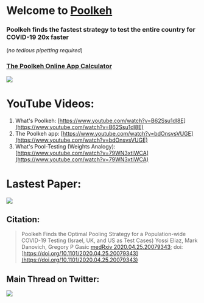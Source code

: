 # Welcome to [Poolkeh](https://poolkeh.herokuapp.com/)

### Poolkeh finds the fastest strategy to test the entire country for COVID-19 20x faster
(_no tedious pipetting required_)



### [The Poolkeh Online App Calculator](https://poolkeh.herokuapp.com/)


[![](https://i.imgur.com/GeYuCnd.png)](https://poolkeh.herokuapp.com/)


# YouTube Videos:
1. What's Poolkeh: [https://www.youtube.com/watch?v=B62Ssu1dl8E](https://www.youtube.com/watch?v=B62Ssu1dl8E)
2. The Poolkeh app: [https://www.youtube.com/watch?v=bdOnsvsVUGE](https://www.youtube.com/watch?v=bdOnsvsVUGE)
3. What's Pool-Testing (Weights Analogy): [https://www.youtube.com/watch?v=79WN3xtIWCA](https://www.youtube.com/watch?v=79WN3xtIWCA)

# Lastest Paper:
[![](https://i.imgur.com/PJej4La.png)](https://github.com/Poolkeh/poolkeh.github.io/blob/master/Poolkeh.pdf)


## Citation:

> Poolkeh Finds the Optimal Pooling Strategy for a Population-wide COVID-19 Testing (Israel, UK, and US as Test Cases)
> Yossi Eliaz, Mark Danovich, Gregory P Gasic
> [medRxiv 2020.04.25.20079343](https://www.medrxiv.org/content/10.1101/2020.04.25.20079343v1); doi: [https://doi.org/10.1101/2020.04.25.20079343](https://doi.org/10.1101/2020.04.25.20079343)

## Main Thread on Twitter:
[![](https://i.imgur.com/qHL1P3T.png)](https://twitter.com/sa501428/status/1256077333846536194)
